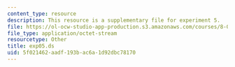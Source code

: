 ```yaml
---
content_type: resource
description: This resource is a supplementary file for experiment 5.
file: https://ol-ocw-studio-app-production.s3.amazonaws.com/courses/8-02t-electricity-and-magnetism-spring-2005/5f021462aadf193bac6a1d92dbc78170_exp05.ds
file_type: application/octet-stream
resourcetype: Other
title: exp05.ds
uid: 5f021462-aadf-193b-ac6a-1d92dbc78170
---
```

